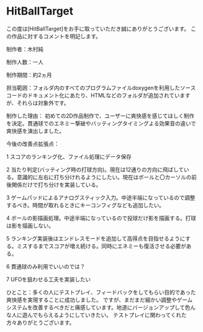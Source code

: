 # HitBallTarget
この度は[HitBallTarget]をお手に取っていただき誠にありがとうございます。
この作品に対するコメントを明記します。

制作者：木村純

制作人数：一人

制作期間：約2ヵ月

担当範囲：フォルダ内のすべてのプログラムファイルdoxygenを利用したソースコードのドキュメント化にあたり、HTMLなどのフォルダが追加されていますが、それらは対象外です。

制作した理由：
初めての2D作品制作で、ユーザーに爽快感を感じてほしく制作を決定。貫通球でのエネミー撃破やバッティングタイミングよる効果音の違いで爽快感を演出しました。

今後の改善点拡張点：

1 スコアのランキング化、ファイル処理にデータ保存

2 当たり判定(バッティング時の打球方向)。現在は12通りの方向に飛ばしている。意識的に左右に打ち分けれるようにしたい。現在はボールと〇カーソルの前後関係だけで打ち分けを実装している。

3 ゲームパッドによるアナログスティック入力。中途半端になっているので調整するべき。時間が取れるときにキーコンフィグなども追加したい。

4 ボールの影描画処理。中途半端になっているので投球だけ影を描画する。打球は影を描画しない。

5 ランキング実装後はエンドレスモードを追加して高得点を目指せるようにする。ミスするまでスコアが増え続ける。同時にエネミーも復活させる必要がある。

6 貫通球のみ利用でいいのでは？

7 UFOを狙わせる工夫を実装したい


ひとこと：多くの人にテストプレイ、フィードバックをしてもらい目的であった爽快感を実現することに成功しました。
ですが、まだまだ細かい調整やゲームシステムを改善するべきだと痛感しています。地道にバージョンアップして色んな人に遊んでもらえるようにしていきたい。
テストプレイに関わってくれた方々ありがとうございます。
